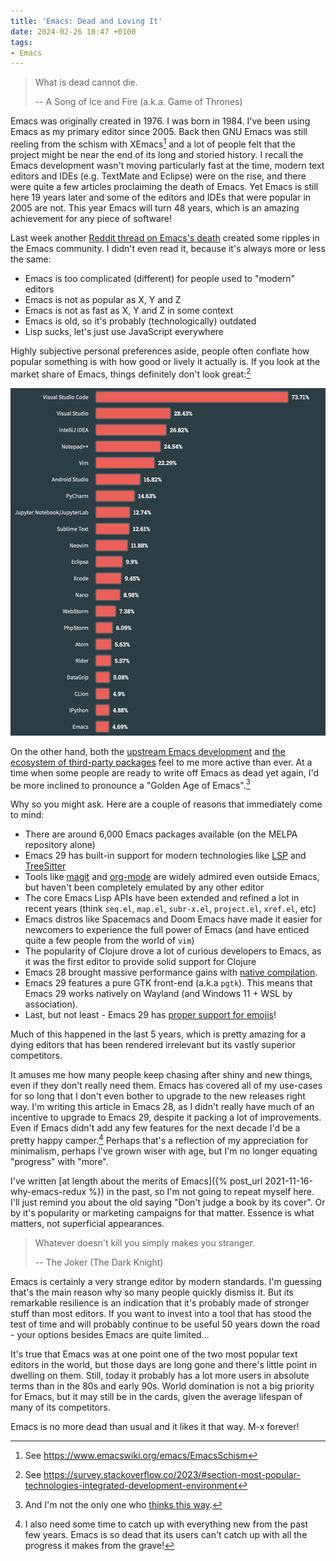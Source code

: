 ```yaml
---
title: 'Emacs: Dead and Loving It'
date: 2024-02-26 10:47 +0100
tags:
- Emacs
---
```


> What is dead cannot die.
>
> -- A Song of Ice and Fire (a.k.a. Game of Thrones)

Emacs was originally created in 1976. I was born in 1984. I've been using Emacs
as my primary editor since 2005. Back then GNU Emacs was still reeling from the
schism with XEmacs[^1] and a lot of people felt that the project might be near
the end of its long and storied history. I recall the Emacs development wasn't
moving particularly fast at the time, modern text editors and IDEs
(e.g. TextMate and Eclipse) were on the rise, and there were quite a few articles
proclaiming the death of Emacs. Yet Emacs is still here 19 years later and some
of the editors and IDEs that were popular in 2005 are not. This year Emacs will turn 48 years,
which is an amazing achievement for any piece of software!

Last week another [Reddit thread on Emacs's
death](https://www.reddit.com/r/emacs/comments/1avn7ox/is_emacs_dying/) created
some ripples in the Emacs community. I didn't even read it, because it's always
more or less the same:

- Emacs is too complicated (different) for people used to "modern" editors
- Emacs is not as popular as X, Y and Z
- Emacs is not as fast as X, Y and Z in some context
- Emacs is old, so it's probably (technologically) outdated
- Lisp sucks, let's just use JavaScript everywhere

Highly subjective personal preferences aside, people often conflate how popular
something is with how good or lively it actually is. If you look at the market
share of Emacs, things definitely don't look great:[^2]

![editor_usage.jpg](/assets/images/editor_usage.jpg)

On the other hand, both the [upstream Emacs development](https://git.savannah.gnu.org/cgit/emacs.git) and [the ecosystem of
third-party packages](https://melpa.org) feel to me more active than ever. At a time
when some people are ready to write off Emacs as dead yet again, I'd be more inclined to
pronounce a "Golden Age of Emacs".[^3]

Why so you might ask. Here are a couple of reasons that immediately come to mind:

- There are around 6,000 Emacs packages available (on the MELPA repository alone)
- Emacs 29 has built-in support for modern technologies like [LSP](https://www.gnu.org/software/emacs/manual/html_node/eglot/index.html) and [TreeSitter](https://www.masteringemacs.org/article/how-to-get-started-tree-sitter)
- Tools like [magit](https://magit.vc/) and [org-mode](https://orgmode.org/) are widely admired even outside Emacs, but haven't been completely emulated by any other editor
- The core Emacs Lisp APIs have been extended and refined a lot in recent years (think `seq.el`, `map.el`, `subr-x.el`, `project.el`, `xref.el`, etc)
- Emacs distros like Spacemacs and Doom Emacs have made it easier for newcomers to experience the full power of Emacs (and have enticed quite a few people from the world of `vim`)
- The popularity of Clojure drove a lot of curious developers to Emacs, as it was the first editor to provide solid support for Clojure
- Emacs 28 brought massive performance gains with [native compilation](https://akrl.sdf.org/gccemacs.html).
- Emacs 29 features a pure GTK front-end (a.k.a `pgtk`). This means that Emacs 29 works natively on Wayland (and Windows 11 + WSL by association).
- Last, but not least - Emacs 29 has [proper support for emojis](https://lars.ingebrigtsen.no/2021/10/28/emacs-emojis-a-%e2%9d%a4%ef%b8%8f-story/)!

Much of this happened in the last 5 years, which is pretty amazing for a dying editors that has been rendered irrelevant but its vastly superior competitors.

It amuses me how many people keep chasing after shiny and new things, even if they don't really need them.
Emacs has covered all of my use-cases for so long that I don't even bother to upgrade to the new releases
right way. I'm writing this article in Emacs 28, as I didn't really have much of an incentive to upgrade to Emacs 29,
despite it packing a lot of improvements. Even if Emacs didn't add any few features for the next decade I'd be
a pretty happy camper.[^4] Perhaps that's a reflection of my appreciation for minimalism, perhaps I've grown wiser with age,
but I'm no longer equating "progress" with "more".

I've written [at length about the merits of Emacs]({% post_url 2021-11-16-why-emacs-redux %}) in the past, so I'm not going to repeat myself here.
I'll just remind you about the old saying "Don't judge a book by its cover". Or by it's popularity or marketing
campaigns for that matter. Essence is what matters, not superficial appearances.

> Whatever doesn't kill you simply makes you stranger.
>
> -- The Joker (The Dark Knight)

Emacs is certainly a very strange editor by modern standards. I'm guessing
that's the main reason why so many people quickly dismiss it. But its remarkable
resilience is an indication that it's probably made of stronger stuff than
most editors. If you want to invest into a tool that has stood the test of time
and will probably continue to be useful 50 years down the road - your options besides
Emacs are quite limited...

It's true that Emacs was at one point one of the two most popular text editors in the world,
but those days are long gone and there's little point in dwelling on them.
Still, today it probably has a lot more users in absolute terms than in the 80s and early 90s.
World domination is not a big priority for Emacs, but it may still be in the cards, given
the average lifespan of many of its competitors.

Emacs is no more dead than usual and it likes it that way. M-x forever!

[^1]: See <https://www.emacswiki.org/emacs/EmacsSchism>
[^2]: See <https://survey.stackoverflow.co/2023/#section-most-popular-technologies-integrated-development-environment>
[^3]: And I'm not the only one who [thinks this way](https://www.reddit.com/r/emacs/comments/ucldkz/are_we_living_in_the_golden_age_of_emacs/).
[^4]: I also need some time to catch up with everything new from the past few years. Emacs is so dead that its users can't catch up with all the progress it makes from the grave!
